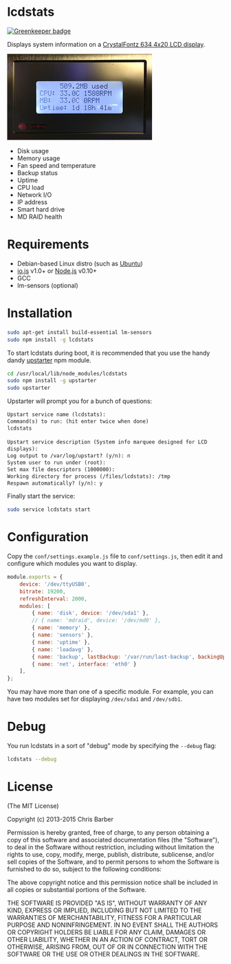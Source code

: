 # lcdstats

[![Greenkeeper badge](https://badges.greenkeeper.io/cb1kenobi/lcdstats.svg)](https://greenkeeper.io/)

Displays system information on a [CrystalFontz 634 4x20 LCD display](https://www.crystalfontz.com/products/select_kit.html).

![lcdstats](https://raw.githubusercontent.com/cb1kenobi/lcdstats/master/lcdstats.png)

* Disk usage
* Memory usage
* Fan speed and temperature
* Backup status
* Uptime
* CPU load
* Network I/O
* IP address
* Smart hard drive
* MD RAID health

# Requirements

* Debian-based Linux distro (such as [Ubuntu](http://www.ubuntu.com))
* [io.js](https://iojs.org) v1.0+ or [Node.js](https://nodejs.org/) v0.10+
* GCC
* lm-sensors (optional)

# Installation

```bash
sudo apt-get install build-essential lm-sensors
sudo npm install -g lcdstats
```

To start lcdstats during boot, it is recommended that you use the handy dandy
[upstarter](https://www.npmjs.com/package/upstarter) npm module.

```bash
cd /usr/local/lib/node_modules/lcdstats
sudo npm install -g upstarter
sudo upstarter
```

Upstarter will prompt you for a bunch of questions:

```
Upstart service name (lcdstats):
Command(s) to run: (hit enter twice when done)
lcdstats

Upstart service description (System info marquee designed for LCD displays):
Log output to /var/log/upstart? (y/n): n
System user to run under (root):
Set max file descriptors (1000000):
Working directory for process (/files/lcdstats): /tmp
Respawn automatically? (y/n): y
```

Finally start the service:

``` bash
sudo service lcdstats start
```

# Configuration

Copy the `conf/settings.example.js` file to `conf/settings.js`, then edit it and
configure which modules you want to display.

```javascript
module.exports = {
	device: '/dev/ttyUSB0',
	bitrate: 19200,
	refreshInterval: 2000,
	modules: [
		{ name: 'disk', device: '/dev/sda1' },
        // { name: 'mdraid', device: '/dev/md0' },
		{ name: 'memory' },
		{ name: 'sensors' },
		{ name: 'uptime' },
		{ name: 'loadavg' },
		{ name: 'backup', lastBackup: '/var/run/last-backup', backingUp: '/tmp/backing-up' },
		{ name: 'net', interface: 'eth0' }
	],
};
```

You may have more than one of a specific module. For example, you can have two
modules set for displaying `/dev/sda1` and `/dev/sdb1`.

# Debug

You run lcdstats in a sort of "debug" mode by specifying the `--debug` flag:

```bash
lcdstats --debug
```

# License

(The MIT License)

Copyright (c) 2013-2015 Chris Barber

Permission is hereby granted, free of charge, to any person obtaining a copy
of this software and associated documentation files (the "Software"), to deal
in the Software without restriction, including without limitation the rights
to use, copy, modify, merge, publish, distribute, sublicense, and/or sell
copies of the Software, and to permit persons to whom the Software is
furnished to do so, subject to the following conditions:

The above copyright notice and this permission notice shall be included in
all copies or substantial portions of the Software.

THE SOFTWARE IS PROVIDED "AS IS", WITHOUT WARRANTY OF ANY KIND, EXPRESS OR
IMPLIED, INCLUDING BUT NOT LIMITED TO THE WARRANTIES OF MERCHANTABILITY,
FITNESS FOR A PARTICULAR PURPOSE AND NONINFRINGEMENT. IN NO EVENT SHALL THE
AUTHORS OR COPYRIGHT HOLDERS BE LIABLE FOR ANY CLAIM, DAMAGES OR OTHER
LIABILITY, WHETHER IN AN ACTION OF CONTRACT, TORT OR OTHERWISE, ARISING FROM,
OUT OF OR IN CONNECTION WITH THE SOFTWARE OR THE USE OR OTHER DEALINGS IN
THE SOFTWARE.
